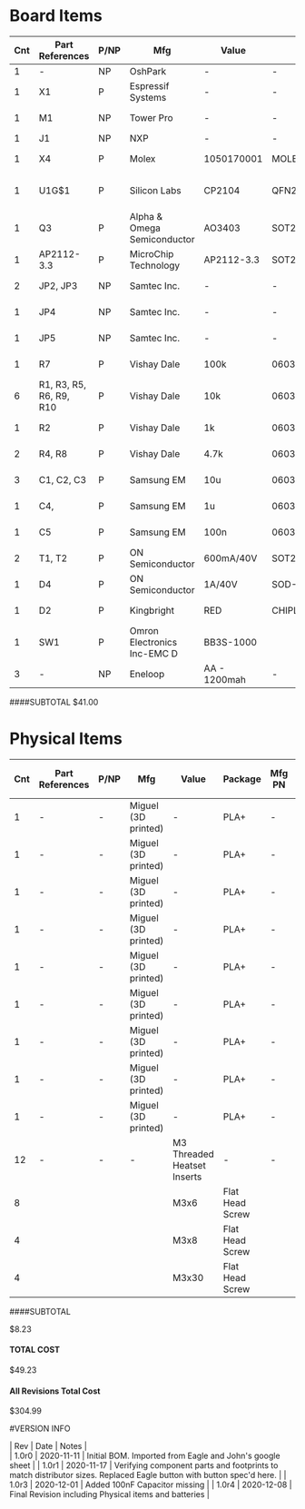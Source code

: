 # Board Items

| Cnt |Part References          |P/NP| Mfg                       |Value          | Package            | Mfg PN              | Description                   | Dist              | Dist Part Number       | Link                                                                                                                                                               |Cost Ea.|Cost Total|
| --- | --- | --- | --- | --- | --- | --- | --- | --- | --- | --- | --- | --- |
| 1   |-                        | NP |OshPark                    | -             |-                   | -                   | OshPark PCB                   | OshPark           | -                      | -                                                                                                                                                                  | $6.92 | $6.92 |
| 1   |X1                       | P  |Espressif Systems          | -             |-                   | ESP-12E             | Microcontroller               | Digikey           | 1528-1438-ND           | https://www.digikey.com/en/products/detail/adafruit-industries-llc/2491/5761206                                                                                    | $6.95 | $6.95 |
| 1   |M1                       | NP |Tower Pro                  | -             |-                   | MG90S               | Micro servo                   | Smart Prototyping |                        | https://www.smart-prototyping.com/MG90S-9g-metal-gear-digital-servo.html                                                                                           | $4.99 | $4.99 |
| 1   |J1                       | NP |NXP                        | -             |-                   | MFRC522             | RFID Sensor                   | Amazon            |                        | https://www.amazon.com/MFRC-522-Reader-Inductive-Module-13-56MHz/dp/B07TYSF18Q                                                                                     | $1.99 | $1.99 |
| 1   |X4                       | P  |Molex                      | 1050170001    |MOLEX_1050170001    | 1050170001          | USB Micro port                | Digikey           | WM1399CT-ND‎            | https://www.digikey.com/en/products/detail/molex,-llc/1050170001/2350885                                                                                          | $0.69 | $0.69 |
| 1   |U1G$1                    | P  |Silicon Labs               | CP2104        |QFN24_4MM_SMSC      | CP2104-F03-GM       | USB to UART Bridge Controller | Digikey           | 336-4146-1-ND          | https://www.digikey.com/en/products/detail/silicon-labs/CP2104-F03-GMR/4069045                                                                                     | $1.65 | $1.65 |
| 1   |Q3                       | P  |Alpha & Omega Semiconductor| AO3403        |SOT23-R             | AO3403              | SOT-23 P-Channel MOSFET       | Digikey           | 785-1003-1-ND          | https://www.digikey.com/en/products/detail/alpha-omega-semiconductor-inc/AO3403/1855775                                                                            | $0.28 | $0.28 |
| 1   |AP2112-3.3               | P  |MicroChip Technology       | AP2112-3.3    |SOT25               | AP2112K-3.3TRG1     | Voltage Regulator             | Digikey           | AP2112K-3.3TRG1DICT-ND | https://www.digikey.com/en/products/detail/diodes-incorporated/AP2112K-3-3TRG1/4470746                                                                             | $0.36 | $0.36 |
| 2   |JP2, JP3                 | NP |Samtec Inc.                | -             |-                   | SSM-102-L-SV-BE     | 1x2 Female Pin Header         | Digikey           |                        | https://www.digikey.com/en/products/detail/samtec-inc/SSM-102-L-SV-BE/7859716                                                                                      | $0.93 | $1.86 |
| 1   |JP4                      | NP |Samtec Inc.                | -             |-                   | SSM-116-L-SV-BE     | 1x16 Female Pin Header        | Digikey           |                        | https://www.digikey.com/en/products/detail/samtec-inc/SSM-116-L-SV-BE/6693187                                                                                      | $2.95 | $2.95 |
| 1   |JP5                      | NP |Samtec Inc.                | -             |-                   | SSM-112-L-SV-BE     | 1x12 Female Header            | Digikey           |                        | https://www.digikey.com/en/products/detail/samtec-inc/SSM-112-L-SV-BE/7860545                                                                                      | $2.38 | $2.38 |
| 1   |R7                       | P  |Vishay Dale                | 100k          |0603-MINI           | CRCW0603100KFKEAHP‎  | 100kΩ Resistor                | Digikey           | 541-100KSCT-ND         | https://www.digikey.com/en/products/detail/CRCW0603100KFKEAHP/541-100KSCT-ND/2222790?itemSeq=345258140                                                            | $0.05 | $0.05 |
| 6   |R1, R3, R5, R6, R9, R10  | P  |Vishay Dale                | 10k           |0603-MINI           | CRCW060310K0FKEAHP‎  | 10kΩ Resistor                 | Digikey           | 541-10.0KSCT-ND        | https://www.digikey.com/en/products/detail/CRCW060310K0FKEAHP/541-10.0KSCT-ND/2222780?itemSeq=345258137                                                           | $0.05 | $0.30 |
| 1   |R2                       | P  |Vishay Dale                | 1k            |0603-MINI           | CRCW06031K00FKEAHP‎  | 1kΩ Resistor                  | Digikey           | 541-1.00KSCT-ND        | https://www.digikey.com/en/products/detail/CRCW06031K00FKEAHP/541-1.00KSCT-ND/2222766?itemSeq=345258145                                                           | $0.05 | $0.05 |
| 2   |R4, R8                   | P  |Vishay Dale                | 4.7k          |0603-MINI           | RCS06034K70FKEA‎     | 4.7kΩ Resistor                | Digikey           | 541-2792-1-ND          | https://www.digikey.com/en/products/detail/RCS06034K70FKEA/541-2792-1-ND/5867085?itemSeq=345258142                                                                | $0.04 | $0.08 |
| 3   |C1, C2, C3               | P  |Samsung EM                 | 10u           |0603-MINI           | CL10X106MO8NRNC     | 10µF Ceramic Capacitor        | Digikey           | 1276-6769-1-ND         | https://www.digikey.com/en/products/detail/CL10X106MO8NRNC/1276-6769-1-ND/5961628?itemSeq=345262593                                                                | $0.11 | $0.33 |
| 1   |C4,                      | P  |Samsung EM                 | 1u            |0603-MINI           | CL10A105KO8NNNC     | .1µF Ceramic Capacitor        | Digikey           | 1276-1034-1-ND         | https://www.digikey.com/en/products/detail/CL10A105KO8NNNC/1276-1034-1-ND/3889120?itemSeq=345262622                                                                | $0.02 | $0.02 |
| 1   |C5                       | P  |Samsung EM                 | 100n          |0603-MINI           | CL10B104KO8NNNC     | 1µF Ceramic Capacitor         | Digikey           | 1276-1005-2-ND         | https://www.digikey.com/en/products/detail/samsung-electro-mechanics/CL10B104KO8NNNC/3889091                                                                       | $0.01 | $0.01 |
| 2   |T1, T2                   | P  |ON Semiconductor           | 600mA/40V     |SOT23-3 (Version 1) | MMBT2222ALT1G       | NPN BJT                       | Digikey           | MMBT2222ALT1GOSCT-ND   | https://www.digikey.com/en/products/detail/MMBT2222ALT1G/MMBT2222ALT1GOSCT-ND/1139806?itemSeq=345263075                                                            | $0.12 | $0.24 |
| 1   |D4                       | P  |ON Semiconductor           | 1A/40V        |SOD-123             | MBR140SFT1G‎         | SOD-123 Schottky diode        | Digikey           | MBR140SFT1G            | https://www.digikey.com/en/products/detail/on-semiconductor/MBR140SFT1G/918583                                                                                    | $0.29 | $0.29 |
| 1   |D2                       | P  |Kingbright                 | RED           |CHIPLED_0603        | APT1608SURCK        | 0603 Red LED                  | Digikey           | 754-1123-1-ND          | https://www.digikey.com/en/products/detail/kingbright/APT1608SURCK/1747522?s=N4IgjCBcoLQdIDGUAuAnArgUwDQgPZQDaIA7AKwAsIAugL514BMxIAggAoAqYAbAAwAOAMoBVAEoBhANK06QA | $0.21 | $0.21 |
| 1   |SW1                      | P  |Omron Electronics Inc-EMC D| BB3S-1000     |                    | BB3S-1000           | Tactile Switch                | Digikey           | SW415-ND               | https://www.digikey.com/en/products/detail/omron-electronics-inc-emc-div/B3S-1000/20686                                                                            | $0.63 | $0.63 |
| 3   |-                        | NP |Eneloop                    | AA - 1200mah  |-                   | BK-3MCCA16FA        | AA Batteries                  | Amazon            | B00JHKSN4O             | https://www.amazon.com/Panasonic-BK-3MCCA16FA-eneloop-Pre-Charged-Rechargeable/dp/B00JHKSN4O/                                                                      | $2.59 | $7.77 |

####SUBTOTAL
$41.00

# Physical Items

| Cnt |Part References          |P/NP| Mfg                       |Value          | Package            | Mfg PN              | Description                   | Dist              | Dist Part Number       | Link                                                                                                                                                               |Cost Ea.|Cost Total|
| --- | --- | --- | --- | --- | --- | --- | --- | --- | --- | --- | --- | --- |
| 1   |-                        |-   | Miguel (3D printed)       | -                           | PLA+            |-|Inner Door Mount  | - | | | $0.26 | $0.26 |
| 1   |-                        |-   | Miguel (3D printed)       | -                           | PLA+            |-|Lock Plate Long   | - | | | $0.32 | $0.32 |
| 1   |-                        |-   | Miguel (3D printed)       | -                           | PLA+            |-|Lock Cover        | - | | | $0.32 | $0.32 |
| 1   |-                        |-   | Miguel (3D printed)       | -                           | PLA+            |-|Frame             | - | | | $1.25 | $1.25 |
| 1   |-                        |-   | Miguel (3D printed)       | -                           | PLA+            |-|Battery PCB Frame | - | | | $1.22 | $1.22 |
| 1   |-                        |-   | Miguel (3D printed)       | -                           | PLA+            |-|Battery Cover     | - | | | $0.21 | $0.21 |
| 1   |-                        |-   | Miguel (3D printed)       | -                           | PLA+            |-|Battery           | - | | | $0.90 | $0.90 |
| 1   |-                        |-   | Miguel (3D printed)       | -                           | PLA+            |-|Cover             | - | | | $0.76 | $0.76 |
| 1   |-                        |-   | Miguel (3D printed)       | -                           | PLA+            |-|Override          | - | | | $0.28 | $0.28 |
| 12  |-                        |-   | -                         | M3 Threaded Heatset Inserts | -               |-|-                 | Amazon | | https://www.amazon.com/gp/product/B087NBYF65| $0.11 | $1.27 |
| 8   |                         |    |                           | M3x6                        | Flat Head Screw | |                  | Amazon | | https://www.amazon.com/gp/product/B07DDFR9Y3| $0.09 | $0.72 |
| 4   |                         |    |                           | M3x8                        | Flat Head Screw | |                  | Amazon | | https://www.amazon.com/gp/product/B07DDFR9Y3| $0.09 | $0.36 |
| 4   |                         |    |                           | M3x30                       | Flat Head Screw | |                  | Amazon | | https://www.amazon.com/gp/product/B07DDFR9Y3| $0.09 | $0.36 |

####SUBTOTAL

$8.23

#### TOTAL COST

$49.23

#### All Revisions Total Cost

$304.99


#VERSION INFO

| Rev | Date | Notes |              
| 1.0r0 | 2020-11-11 | Initial BOM. Imported from Eagle and John's google sheet |
| 1.0r1 | 2020-11-17 | Verifying component parts and footprints to match distributor sizes. Replaced Eagle button with button spec'd here. |
| 1.0r3 | 2020-12-01 | Added 100nF Capacitor missing |
| 1.0r4 | 2020-12-08 | Final Revision including Physical items and batteries |